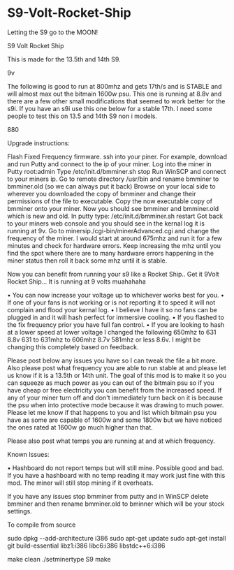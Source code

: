 # S9-Volt-Rocket-Ship
Letting the S9 go to the MOON!

S9 Volt Rocket Ship



This is made for the 13.5th and 14th S9.

9v

The following is good to run at 800mhz and gets 17th/s and is STABLE and will almost max out the bitmain 1600w psu. This one is running at 8.8v and there are a few other small modifications that seemed to work better for the s9i. If you have an s9i use this one below for a stable 17th. I need some people to test this on 13.5 and 14th S9 non i models.

880


Upgrade instructions: 


Flash Fixed Frequency firmware.
ssh into your piner. For example, download and run Putty and connect to the ip of your miner.
Log into the miner in Putty root:admin
Type /etc/init.d/bmminer.sh stop
Run WinSCP and connect to your miners ip.
Go to remote directory /usr/bin and rename bmminer to bmminer.old (so we can always put it back)
Browse on your local side to wherever you downloaded the copy of bmminer and change their permissions of the file to executable.
Copy the now executable copy of bmminer onto your miner.
Now you should see bmminer and bmminer.old which is new and old.
In putty type: /etc/init.d/bmminer.sh restart
Got back to your miners web console and you should see in the kernal log it is running at 9v.
Go to minersip./cgi-bin/minerAdvanced.cgi and change the frequency of the miner. I would start at around 675mhz and run it for a few minutes and check for hardware errors.
Keep increasing the mhz until you find the spot where there are to many hardware errors happening in the miner status then roll it back some mhz until it is stable.


Now you can benefit from running your s9 like a Rocket Ship.. Get it 9Volt Rocket Ship... It is running at 9 volts muahahaha

• You can now increase your voltage up to whichever works best for you.
• If one of your fans is not working or is not reporting it to speed it will not complain and flood your kernal log.
• I believe I have it so no fans can be plugged in and it will hash perfect for immersive cooling.
• If you flashed to the fix frequency prior you have full fan control.
• If you are looking to hash at a lower speed at lower voltage I changed the following 650mhz to 631 8.8v 631 to 631mhz to 606mhz 8.7v 581mhz or less 8.6v. I might be changing this completely based on feedback.




Please post below any issues you have so I can tweak the file a bit more. Also please post what frequency you are able to run stable at and please let us know if it is a 13.5th or 14th unit. The goal of this mod is to make it so you can squeeze as much power as you can out of the bitmain psu so if you have cheap or free electricity you can benefit from the increased speed. If any of your miner turn off and don't immediately turn back on it is because the psu when into protective mode because it was drawing to much power. Please let me know if that happens to you and list which bitmain psu you have as some are capable of 1600w and some 1800w but we have noticed the ones rated at 1600w go much higher than that.

Please also post what temps you are running at and at which frequency.



Known Issues:


• Hashboard do not report temps but will still mine. Possible good and bad. If you have a hashboard with no temp reading it may work just fine with this mod. The miner will still stop mining if it overheats.


If you have any issues stop bmminer from putty and in WinSCP delete bmminer and then rename bmminer.old to bminner which will be your stock settings.



To compile from source

sudo dpkg --add-architecture i386
sudo apt-get update
sudo apt-get install git build-essential libz1:i386 libc6:i386 libstdc++6:i386


make clean
./setminertype S9
make